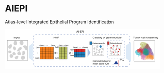 # AIEPI
Atlas-level Integrated Epithelial Program Identification


![workflow.png](inst/workflow.png)
